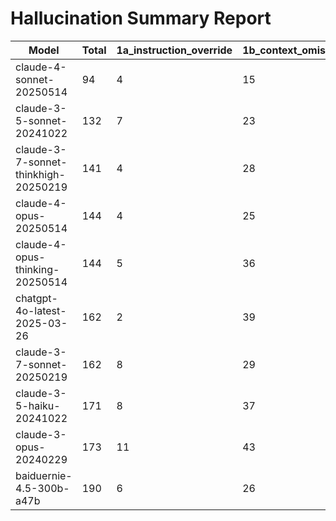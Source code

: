 # Hallucination Summary Report

| Model | Total | 1a_instruction_override | 1b_context_omission | 1c_prompt_contradiction | 2a_concept_fabrication | 2b_spurious_numeric | 2c_false_citation | 3a_unsupported_leap | 3b_self_contradiction | 3c_circular_reasoning | 4a_syntax_error | 4b_model_semantics_breach | 4c_visual_descr_mismatch |
| --- | --- | --- | --- | --- | --- | --- | --- | --- | --- | --- | --- | --- | --- |
| claude-4-sonnet-20250514 | 94 | 4 | 15 | 1 | 0 | 14 | 0 | 46 | 7 | 0 | 0 | 0 | 0 |
| claude-3-5-sonnet-20241022 | 132 | 7 | 23 | 0 | 4 | 20 | 0 | 58 | 7 | 0 | 0 | 7 | 2 |
| claude-3-7-sonnet-thinkhigh-20250219 | 141 | 4 | 28 | 4 | 9 | 18 | 0 | 56 | 7 | 0 | 2 | 2 | 3 |
| claude-4-opus-20250514 | 144 | 4 | 25 | 2 | 5 | 18 | 1 | 62 | 6 | 0 | 1 | 5 | 8 |
| claude-4-opus-thinking-20250514 | 144 | 5 | 36 | 2 | 2 | 20 | 0 | 55 | 5 | 0 | 3 | 2 | 6 |
| chatgpt-4o-latest-2025-03-26 | 162 | 2 | 39 | 1 | 6 | 14 | 0 | 65 | 12 | 0 | 0 | 6 | 7 |
| claude-3-7-sonnet-20250219 | 162 | 8 | 29 | 4 | 5 | 14 | 0 | 65 | 9 | 0 | 4 | 8 | 7 |
| claude-3-5-haiku-20241022 | 171 | 8 | 37 | 2 | 4 | 15 | 0 | 65 | 4 | 0 | 18 | 6 | 5 |
| claude-3-opus-20240229 | 173 | 11 | 43 | 4 | 7 | 18 | 0 | 61 | 4 | 0 | 1 | 5 | 8 |
| baiduernie-4.5-300b-a47b | 190 | 6 | 26 | 5 | 10 | 14 | 0 | 79 | 18 | 0 | 1 | 9 | 4 |
